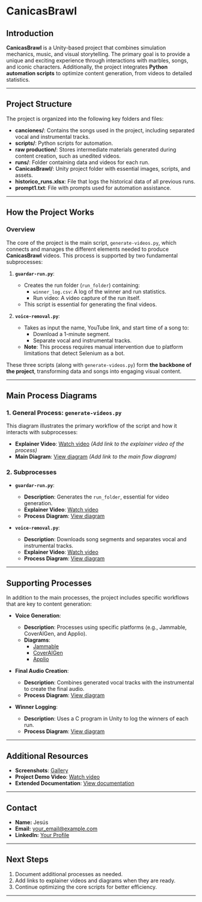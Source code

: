 # CanicasBrawl

## Introduction
**CanicasBrawl** is a Unity-based project that combines simulation mechanics, music, and visual storytelling. The primary goal is to provide a unique and exciting experience through interactions with marbles, songs, and iconic characters. Additionally, the project integrates **Python automation scripts** to optimize content generation, from videos to detailed statistics.

---

## Project Structure

The project is organized into the following key folders and files:

- **canciones/**: Contains the songs used in the project, including separated vocal and instrumental tracks.
- **scripts/**: Python scripts for automation.
- **raw production/**: Stores intermediate materials generated during content creation, such as unedited videos.
- **runs/**: Folder containing data and videos for each run.
- **CanicasBrawl/**: Unity project folder with essential images, scripts, and assets.
- **historico_runs.xlsx**: File that logs the historical data of all previous runs.
- **prompt1.txt**: File with prompts used for automation assistance.

---

## How the Project Works

### Overview
The core of the project is the main script, `generate-videos.py`, which connects and manages the different elements needed to produce **CanicasBrawl** videos. This process is supported by two fundamental subprocesses:

1. **`guardar-run.py`**:
   - Creates the run folder (`run_folder`) containing:
     - `winner_log.csv`: A log of the winner and run statistics.
     - Run video: A video capture of the run itself.
   - This script is essential for generating the final videos.

2. **`voice-removal.py`**:
   - Takes as input the name, YouTube link, and start time of a song to:
     - Download a 1-minute segment.
     - Separate vocal and instrumental tracks.
   - **Note**: This process requires manual intervention due to platform limitations that detect Selenium as a bot.

These three scripts (along with `generate-videos.py`) form **the backbone of the project**, transforming data and songs into engaging visual content.

---

## Main Process Diagrams

### 1. General Process: `generate-videos.py`
This diagram illustrates the primary workflow of the script and how it interacts with subprocesses:
- **Explainer Video**: [Watch video](#) *(Add link to the explainer video of the process)*
- **Main Diagram**: [View diagram](#) *(Add link to the main flow diagram)*

### 2. Subprocesses
- **`guardar-run.py`**:
  - **Description**: Generates the `run_folder`, essential for video generation.
  - **Explainer Video**: [Watch video](#)
  - **Process Diagram**: [View diagram](#)

- **`voice-removal.py`**:
  - **Description**: Downloads song segments and separates vocal and instrumental tracks.
  - **Explainer Video**: [Watch video](#)
  - **Process Diagram**: [View diagram](#)

---

## Supporting Processes

In addition to the main processes, the project includes specific workflows that are key to content generation:

- **Voice Generation**:
  - **Description**: Processes using specific platforms (e.g., Jammable, CoverAIGen, and Applio).
  - **Diagrams**:
    - [Jammable](#)
    - [CoverAIGen](#)
    - [Applio](#)

- **Final Audio Creation**:
  - **Description**: Combines generated vocal tracks with the instrumental to create the final audio.
  - **Process Diagram**: [View diagram](#)

- **Winner Logging**:
  - **Description**: Uses a C program in Unity to log the winners of each run.
  - **Process Diagram**: [View diagram](#)

---

## Additional Resources

- **Screenshots**: [Gallery](#)
- **Project Demo Video**: [Watch video](#)
- **Extended Documentation**: [View documentation](#)

---

## Contact
- **Name:** Jesús
- **Email:** your_email@example.com
- **LinkedIn:** [Your Profile](https://linkedin.com/in/your_profile)

---

## Next Steps
1. Document additional processes as needed.
2. Add links to explainer videos and diagrams when they are ready.
3. Continue optimizing the core scripts for better efficiency.

---
